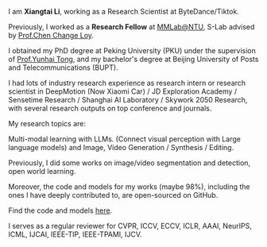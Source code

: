 I am **Xiangtai Li**, working as a Research Scientist at ByteDance/Tiktok.

Previously, I worked as a **Research Fellow** at [MMLab@NTU](https://www.mmlab-ntu.com/), S-Lab advised by [Prof.Chen Change Loy](https://www.mmlab-ntu.com/person/ccloy/).

I obtained my PhD degree at Peking University (PKU) under the supervision of [Prof.Yunhai Tong](https://scholar.google.com/citations?user=T4gqdPkAAAAJ&hl=zh-CN), and my bachelor's degree at Beijing University of Posts and Telecommunications (BUPT).

I had lots of industry research experience as research intern or research scientist in DeepMotion (Now Xiaomi Car) / JD Exploration Academy / Sensetime Research / Shanghai AI Laboratory / Skywork 2050 Research, with several research outputs on top conference and journals. 

My research topics are:
 
Multi-modal learning with LLMs. (Connect visual perception with Large language models) and Image, Video Generation / Synthesis / Editing.

Previously, I did some works on image/video segmentation and detection, open world learning.

Moreover, the code and models for my works (maybe 98%), including the ones I have deeply contributed to, are open-sourced on GitHub.

Find the code and models [here](https://github.com/lxtGH).

I serves as a regular reviewer for CVPR, ICCV, ECCV, ICLR, AAAI, NeurIPS, ICML, IJCAI, IEEE-TIP, IEEE-TPAMI, IJCV.
